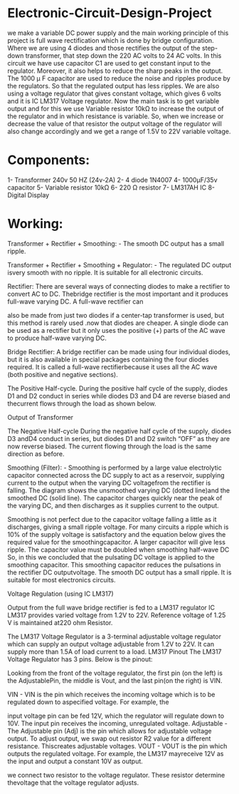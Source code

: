 # Electronic-Circuit-Design-Project
we make a variable DC power supply and the main working principle of this project is full wave rectification which is done by bridge configuration. Where we are using 4 diodes and those rectifies the output of the step-down transformer, that step down the 220 AC volts to 24 AC volts. In this circuit we have use capacitor C1 are used to get constant input to the regulator. Moreover, it also helps to reduce the sharp peaks in the output. The 1000 μ F capacitor are used to reduce the noise and ripples produce by the regulators. So that the regulated output has less ripples. We are also using a voltage regulator that gives constant voltage, which gives 6 volts  and it is IC LM317 Voltage regulator. Now the main task is to get variable output and  for this we use Variable resistor 10kΩ to increase the output of the regulator and in  which resistance is variable. So, when we increase or decrease the value of that resistor  the output voltage of the regulator will also change accordingly and we get a range of 1.5V to 22V variable voltage.
# Components:
1- Transformer 240v 50 HZ (24v-2A) 2- 4 diode 1N4007
4- 1000µF/35v capacitor 5- Variable resistor 10kΩ 6- 220 Ω resistor
7- LM317AH IC 
8- Digital Display
# Working:
Transformer + Rectifier + Smoothing: - The smooth DC output has a small ripple.

Transformer + Rectifier + Smoothing + Regulator: - The regulated DC output isvery smooth with no ripple. It is 
suitable for all electronic circuits.

Rectifier:
There are several ways of connecting diodes to make a rectifier 
to convert AC to DC. Thebridge rectifier is the most important 
and it produces full-wave varying DC. A full-wave rectifier can

also be made from just two diodes if a center-tap transformer is 
used, but this method is rarely used .now that diodes are 
cheaper. A single diode can be used as a rectifier but it only 
uses the positive (+) parts of the AC wave to produce half-wave 
varying DC.

Bridge Rectifier:
A bridge rectifier can be made using four individual diodes, 
but it is also available in special packages containing the 
four diodes required. It is called a full-wave rectifierbecause 
it uses all the AC wave (both positive and negative sections).

The Positive Half-cycle. During the positive half cycle of the 
supply,
diodes D1 and D2 conduct in series while diodes D3 and D4 are 
reverse biased and thecurrent flows through the load as shown 
below.

Output of Transformer
 
The Negative Half-cycle During the negative half cycle of 
the supply, diodes D3 andD4 conduct in series, but diodes 
D1 and D2 switch “OFF” as they are now reverse biased. 
The current flowing through the load is the same direction as 
before.

Smoothing (Filter): -
Smoothing is performed by a large value electrolytic capacitor 
connected across the DC supply to act as a reservoir, supplying 
current to the output when the varying DC voltagefrom the 
rectifier is falling. The diagram shows the unsmoothed varying 
DC (dotted line)and the smoothed DC (solid line). The 
capacitor charges quickly near the peak of the varying DC, and 
then discharges as it supplies current to the output.
 
Smoothing is not perfect due to the capacitor voltage falling a little as it discharges, giving a small ripple voltage. For many circuits a ripple 
which is 10% of the supply voltage is satisfactory and the equation 
below gives the required value for the smoothingcapacitor. A larger 
capacitor will give less ripple. The capacitor value must be doubled 
when smoothing half-wave DC
So, in this we concluded that the pulsating DC voltage is applied to the smoothing capacitor. This smoothing capacitor reduces the pulsations in the rectifier DC outputvoltage.
The smooth DC output has a small ripple. It is suitable for most electronics 
circuits.
 
Voltage Regulation (using IC LM317)

Output from the full wave bridge rectifier is fed to a LM317
regulator IC LM317 provides varied voltage from 1.2V to 22V. 
Reference voltage of 1.25 V is maintained at220 ohm Resistor.

The LM317 Voltage Regulator is a 3-terminal adjustable
voltage regulator which can supply an output voltage
adjustable from 1.2V to 22V. It can supply more than 1.5A of load current to a load.
LM317 Pinout
The LM317 Voltage Regulator has 3 pins. Below is the pinout:

Looking from the front of the voltage regulator, the first pin (on the left) is the AdjustablePin, the middle is Vout, and the last pin(on the right) is VIN.

VIN - VIN is the pin which receives the incoming voltage which 
is to be regulated down to aspecified voltage. For example, the
 
input voltage pin can be fed 12V, which the regulator will regulate down to 10V. The input pin receives the incoming, unregulated voltage.
Adjustable - The Adjustable pin (Adj) is the pin which allows for adjustable voltage output. To adjust output, we swap out 
resistor R2 value for a different resistance. Thiscreates 
adjustable voltages.
VOUT - VOUT is the pin which outputs the regulated voltage. For example, the LM317 mayreceive 12V as the input and output a constant 10V as output.

we connect two resistor to the voltage regulator. These resistor determine thevoltage that the voltage regulator adjusts.
